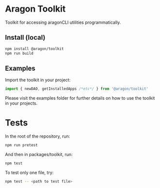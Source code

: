 # Aragon Toolkit

Toolkit for accessing aragonCLI utilities programmatically.

## Install (local)

```sh
npm install @aragon/toolkit
npm run build
```

## Examples

Import the toolkit in your project:

```js
import { newDAO, getInstalledApps /*etc*/ } from '@aragon/toolkit'
```

Please visit the examples folder for further details on how to use the toolkit in your projects.

# Tests

In the root of the repository, run:

```sh
npm run pretest
```

And then in packages/toolkit, run:

```sh
npm test
```

To test only one file, try:

```sh
npm test -- <path to test file>
```
